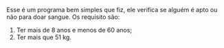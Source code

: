 Esse é um programa bem simples que fiz, ele verifica se alguém é apto ou não para doar sangue.
Os requisito são:
1. Ter mais de 8 anos e menos de 60 anos;
2. Ter mais que 51 kg.
